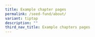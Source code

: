 ```yaml
---
title: Example chapter pages
permalink: /seed-fund/about/
variant: tiptap
description: ""
third_nav_title: Example chapters pages
---
```

